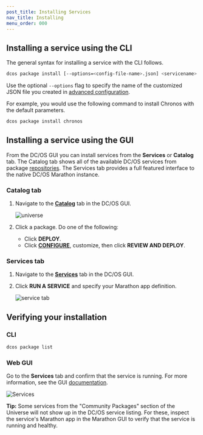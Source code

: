 ```yaml
---
post_title: Installing Services
nav_title: Installing
menu_order: 000
---
```


## Installing a service using the CLI

The general syntax for installing a service with the CLI follows.

```bash
dcos package install [--options=<config-file-name>.json] <servicename>
```

Use the optional `--options` flag to specify the name of the customized JSON file you created in [advanced configuration](/docs/1.10/deploying-services/config-universe-service/).

For example, you would use the following command to install Chronos with the default parameters.

```bash
dcos package install chronos
```

## Installing a service using the GUI

From the DC/OS GUI you can install services from the **Services** or **Catalog** tab. The Catalog tab shows all of the available DC/OS services from package [repositories](/docs/1.10/administering-clusters/repo/). The Services tab provides a full featured interface to the native DC/OS Marathon instance.


### Catalog tab

1.  Navigate to the [**Catalog**](/docs/1.10/gui/#catalog) tab in the DC/OS GUI.

    ![universe](/docs/1.10/img/ui-dashboard-catalog.png)

2.  Click a package. Do one of the following:
    - Click **DEPLOY**.
    - Click [**CONFIGURE**](/docs/1.10/deploying-services/config-universe-service/), customize, then click **REVIEW AND DEPLOY**.

### Services tab

1.  Navigate to the [**Services**](/docs/1.10/gui/#services) tab in the DC/OS GUI.
1.  Click **RUN A SERVICE** and specify your Marathon app definition.

    ![service tab](/docs/1.10/img/run-a-service.png)

## Verifying your installation

### CLI

```bash
dcos package list
```

### Web GUI

Go to the **Services** tab and confirm that the service is running. For more information, see the GUI [documentation](/docs/1.10/gui/#services).

![Services](/docs/1.10/img/tweeter-services6.png)

**Tip:** Some services from the "Community Packages" section of the Universe will not show up in the DC/OS service listing. For these, inspect the service's Marathon app in the Marathon GUI to verify that the service is running and healthy.
